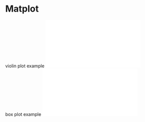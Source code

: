# Matplot
violin plot example
![alt text](violin_exmaple.pdf)<br/>
box plot example
![alt text](box_plot_exmaple.pdf)
